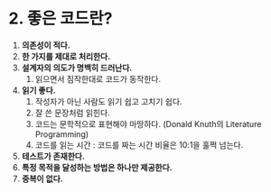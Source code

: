 # 2. 좋은 코드란?

1. **의존성이 적다.**
2. **한 가지를 제대로 처리한다.**
3. **설계자의 의도가 명백히 드러난다.**
   1. 읽으면서 짐작한대로 코드가 동작한다.
4. **읽기 좋다.**
   1. 작성자가 아닌 사람도 읽기 쉽고 고치기 쉽다.
   2. 잘 쓴 문장처럼 읽힌다.
   3. 코드는 문학적으로 표현해야 마땅하다. \(Donald Knuth의 Literature Programming\)
   4. 코드를 읽는 시간 : 코드를 짜는 시간 비율은 10:1을 훌쩍 넘는다.
5. **테스트가 존재한다.**
6. **특정 목적을 달성하는 방법은 하나만 제공한다.**
7. **중복이 없다.**

